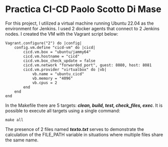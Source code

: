 # Practica CI-CD Paolo Scotto Di Mase

For this project, I utilized a virtual machine running Ubuntu 22.04 as the environment for Jenkins. I used 2 docker agents that connect to 2 Jenkins nodes.
I created the VM with the Vagrant script below: 

    Vagrant.configure("2") do |config|
        config.vm.define "cicd-vm" do |cicd|
            cicd.vm.box = "ubuntu/jammy64"
            cicd.vm.hostname = "cicd"
            cicd.vm.box_check_update = false
            cicd.vm.network "forwarded_port", guest: 8080, host: 8081
            cicd.vm.provider "virtualbox" do |vb|
                vb.name = "ubuntu_cicd"
                vb.memory = "4096"
                vb.cpus = 2
            end
        end
    end
    
In the Makefile there are 5 targets: ***clean, build, test, check_files, exec***. It is possible to execute all targets using a single command:

    make all
    
The presence of 2 files named ***texto.txt*** serves to demonstrate the calculation of the FILE_PATH variable in situations where multiple files share the same name.
